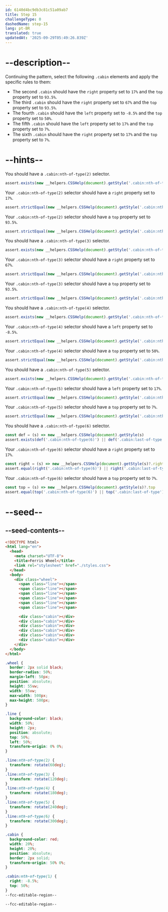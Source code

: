 ```yaml
---
id: 6140d4bc9db3c81c51a09ab7
title: Step 15
challengeType: 0
dashedName: step-15
lang: pt-BR
translated: true
updatedAt: '2025-09-29T05:49:26.839Z'
---
```


# --description--

Continuing the pattern, select the following `.cabin` elements and apply the specific rules to them:

- The second `.cabin` should have the `right` property set to `17%` and the `top` property set to `93.5%`.
- The third `.cabin` should have the `right` property set to `67%` and the `top` property set to `93.5%`.
- The fourth `.cabin` should have the `left` property set to `-8.5%` and the `top` property set to `50%`.
- The fifth `.cabin` should have the `left` property set to `17%` and the `top` property set to `7%`.
- The sixth `.cabin` should have the `right` property set to `17%` and the `top` property set to `7%`.

# --hints--

You should have a `.cabin:nth-of-type(2)` selector.

```js
assert.exists(new __helpers.CSSHelp(document).getStyle('.cabin:nth-of-type(2)'));
```

Your `.cabin:nth-of-type(2)` selector should have a `right` property set to `17%`.

```js
assert.strictEqual(new __helpers.CSSHelp(document).getStyle('.cabin:nth-of-type(2)')?.right, '17%');
```

Your `.cabin:nth-of-type(2)` selector should have a `top` property set to `93.5%`.

```js
assert.strictEqual(new __helpers.CSSHelp(document).getStyle('.cabin:nth-of-type(2)')?.top, '93.5%');
```

You should have a `.cabin:nth-of-type(3)` selector.

```js
assert.exists(new __helpers.CSSHelp(document).getStyle('.cabin:nth-of-type(3)'));
```

Your `.cabin:nth-of-type(3)` selector should have a `right` property set to `67%`.

```js
assert.strictEqual(new __helpers.CSSHelp(document).getStyle('.cabin:nth-of-type(3)')?.right,'67%');
```

Your `.cabin:nth-of-type(3)` selector should have a `top` property set to `93.5%`.

```js
assert.strictEqual(new __helpers.CSSHelp(document).getStyle('.cabin:nth-of-type(3)')?.top, '93.5%');
```

You should have a `.cabin:nth-of-type(4)` selector.

```js
assert.exists(new __helpers.CSSHelp(document).getStyle('.cabin:nth-of-type(4)'));
```

Your `.cabin:nth-of-type(4)` selector should have a `left` property set to `-8.5%`.

```js
assert.strictEqual(new __helpers.CSSHelp(document).getStyle('.cabin:nth-of-type(4)')?.left, '-8.5%');
```

Your `.cabin:nth-of-type(4)` selector should have a `top` property set to `50%`.

```js
assert.strictEqual(new __helpers.CSSHelp(document).getStyle('.cabin:nth-of-type(4)')?.top, '50%');
```

You should have a `.cabin:nth-of-type(5)` selector.

```js
assert.exists(new __helpers.CSSHelp(document).getStyle('.cabin:nth-of-type(5)'));
```

Your `.cabin:nth-of-type(5)` selector should have a `left` property set to `17%`.

```js
assert.strictEqual(new __helpers.CSSHelp(document).getStyle('.cabin:nth-of-type(5)')?.left, '17%');
```

Your `.cabin:nth-of-type(5)` selector should have a `top` property set to `7%`.

```js
assert.strictEqual(new __helpers.CSSHelp(document).getStyle('.cabin:nth-of-type(5)')?.top, '7%');
```

You should have a `.cabin:nth-of-type(6)` selector.

```js
const def = (s) => new __helpers.CSSHelp(document).getStyle(s)
assert.exists(def('.cabin:nth-of-type(6)') || def('.cabin:last-of-type'));
```

Your `.cabin:nth-of-type(6)` selector should have a `right` property set to `17%`.

```js
const right = (s) => new __helpers.CSSHelp(document).getStyle(s)?.right
assert.equal(right('.cabin:nth-of-type(6)') || right('.cabin:last-of-type'),'17%');
```

Your `.cabin:nth-of-type(6)` selector should have a `top` property set to `7%`.

```js
const top = (s) => new __helpers.CSSHelp(document).getStyle(s)?.top
assert.equal(top('.cabin:nth-of-type(6)') || top('.cabin:last-of-type'),'7%');
```

# --seed--

## --seed-contents--

```html
<!DOCTYPE html>
<html lang="en">
  <head>
    <meta charset="UTF-8">
    <title>Ferris Wheel</title>
    <link rel="stylesheet" href="./styles.css">
  </head>
  <body>
    <div class="wheel">
      <span class="line"></span>
      <span class="line"></span>
      <span class="line"></span>
      <span class="line"></span>
      <span class="line"></span>
      <span class="line"></span>

      <div class="cabin"></div>
      <div class="cabin"></div>
      <div class="cabin"></div>
      <div class="cabin"></div>
      <div class="cabin"></div>
      <div class="cabin"></div>
    </div>
  </body>
</html>
```

```css
.wheel {
  border: 2px solid black;
  border-radius: 50%;
  margin-left: 50px;
  position: absolute;
  height: 55vw;
  width: 55vw;
  max-width: 500px;
  max-height: 500px;
}

.line {
  background-color: black;
  width: 50%;
  height: 2px;
  position: absolute;
  top: 50%;
  left: 50%;
  transform-origin: 0% 0%;
}

.line:nth-of-type(2) {
  transform: rotate(60deg);
}
.line:nth-of-type(3) {
  transform: rotate(120deg);
}
.line:nth-of-type(4) {
  transform: rotate(180deg);
}
.line:nth-of-type(5) {
  transform: rotate(240deg);
}
.line:nth-of-type(6) {
  transform: rotate(300deg);
}

.cabin {
  background-color: red;
  width: 20%;
  height: 20%;
  position: absolute;
  border: 2px solid;
  transform-origin: 50% 0%;
}

.cabin:nth-of-type(1) {
  right: -8.5%;
  top: 50%;
}
--fcc-editable-region--

--fcc-editable-region--
```
